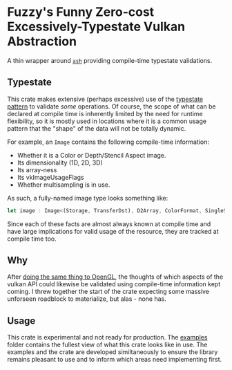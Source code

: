 # Fuzzy's Funny Zero-cost Excessively-Typestate Vulkan Abstraction
A thin wrapper around [`ash`](https://github.com/ash-rs/ash) providing
compile-time typestate validations.

## Typestate
This crate makes extensive (perhaps excessive) use of the [typestate
pattern](https://en.wikipedia.org/wiki/Typestate_analysis) to validate *some*
operations. Of course, the scope of what can be declared at compile time is
inherently limited by the need for runtime flexibility, so it is mostly used in
locations where it is a common usage pattern that the "shape" of the data will
not be totally dynamic.

For example, an `Image` contains the following compile-time information:
* Whether it is a Color or Depth/Stencil Aspect image.
* Its dimensionality (1D, 2D, 3D)
* Its array-ness
* Its vkImageUsageFlags
* Whether multisampling is in use.

As such, a fully-named image type looks something like:
```rust
let image : Image<(Storage, TransferDst), D2Array, ColorFormat, SingleSampled> = todo!();
```
Since each of these facts are almost always known at compile time and have large
implications for valid usage of the resource, they are tracked at compile time
too.

## Why
After [doing the same thing to OpenGL](https://github.com/Fuzzyzilla/glhf), the
thoughts of which aspects of the vulkan API could likewise be validated using
compile-time information kept coming. I threw together the start of the crate
expecting some massive unforseen roadblock to materialize, but alas - none has.

## Usage
This crate is experimental and not ready for production. The
[examples](fzvk/examples/) folder contains the fullest view of what this crate
looks like in use. The examples and the crate are developed similtaneously to
ensure the library remains pleasant to use and to inform which areas need
implementing first.